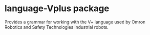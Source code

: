 # language-Vplus package

Provides a grammar for working with the V+ language used by Omron Robotics and Safety Technologies industrial robots.
